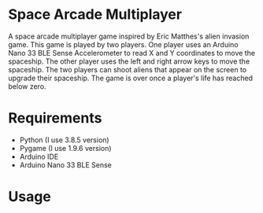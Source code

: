 # Space Arcade Multiplayer
 A space arcade multiplayer game inspired by Eric Matthes's alien invasion game. 
 This game is played by two players. One player uses an Arduino Nano 33 BLE Sense 
 Accelerometer to read X and Y coordinates to move the spaceship. The other player
 uses the left and right arrow keys to move the spaceship. 
 The two players can shoot aliens that appear on the screen to upgrade their spaceship.
 The game is over once a player's life has reached below zero.

# Requirements
- Python (I use 3.8.5 version)
- Pygame (I use 1.9.6 version)
- Arduino IDE
- Arduino Nano 33 BLE Sense

# Usage 

